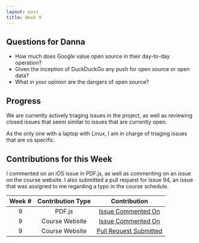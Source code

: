 ```yaml
---
layout: post
title: Week 9
---
```


## Questions for Danna
- How much does Google value open source in their day-to-day operation?
- Given the inception of DuckDuckGo any push for open source or open data? 
- What in your opinion are the dangers of open source?

## Progress
We are currently actively triaging issues in the project, as well as reviewing closed issues that seem 
similar to issues that are currently open. 

As the only one with a laptop with Linux, I am in charge of triaging issues that are os specific.

## Contributions for this Week
I commented on an iOS issue in PDF.js, as well as commenting on an issue on the course website. I also 
submitted a pull request for issue 94, an issue that was assigned to me regarding a typo in the 
course schedule. 

| **Week #** | **Contribution Type** | **Contribution** |
|:----------:|:-----------------:|:---------------------:|
|     9      |       PDF.js      |[Issue Commented On](https://github.com/mozilla/pdf.js/issues/9570)|
|     9      |  Course Website   |[Issue Commented On](https://github.com/joannakl/cs480_s18/issues/97)|
|     9      |  Course Website   |[Pull Request Submitted](https://github.com/joannakl/cs480_s18/pull/94)|
